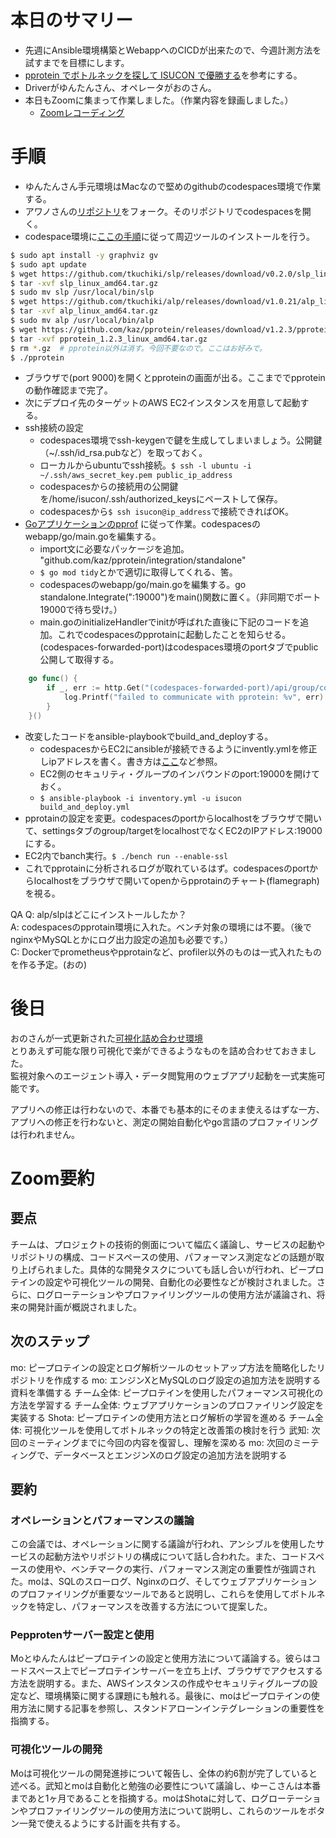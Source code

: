 # 本日のサマリー
- 先週にAnsible環境構築とWebappへのCICDが出来たので、今週計測方法を試すまでを目標にします。
- [pprotein でボトルネックを探して ISUCON で優勝する](https://zenn.dev/team_soda/articles/20231206000000)を参考にする。
- Driverがゆんたんさん、オペレータがおのさん。
- 本日もZoomに集まって作業しました。（作業内容を録画しました。）
  - [Zoomレコーディング](https://us06web.zoom.us/rec/share/VzxbzVE6ls0mo-rG78MZcCCEaHQiidavp5cNt_ZWv-zVrQGKXyBaWLxKKRLODhBf.Td85YN57K7wH-Nww)

# 手順
- ゆんたんさん手元環境はMacなので堅めのgithubのcodespaces環境で作業する。
- アワノさんの[リポジトリ](https://github.com/Akijin007/isucon13)をフォーク。そのリポジトリでcodespacesを開く。
- codespace環境に[ここの手順](https://zenn.dev/team_soda/articles/20231206000000#%E5%91%A8%E8%BE%BA%E3%83%84%E3%83%BC%E3%83%AB%E3%81%AE%E3%82%A4%E3%83%B3%E3%82%B9%E3%83%88%E3%83%BC%E3%83%AB)に従って周辺ツールのインストールを行う。
```bash
$ sudo apt install -y graphviz gv
$ sudo apt update
$ wget https://github.com/tkuchiki/slp/releases/download/v0.2.0/slp_linux_amd64.tar.gz
$ tar -xvf slp_linux_amd64.tar.gz
$ sudo mv slp /usr/local/bin/slp
$ wget https://github.com/tkuchiki/alp/releases/download/v1.0.21/alp_linux_amd64.tar.gz
$ tar -xvf alp_linux_amd64.tar.gz
$ sudo mv alp /usr/local/bin/alp
$ wget https://github.com/kaz/pprotein/releases/download/v1.2.3/pprotein_1.2.3_linux_amd64.tar.gz
$ tar -xvf pprotein_1.2.3_linux_amd64.tar.gz
$ rm *.gz  # pprotein以外は消す。今回不要なので。ここはお好みで。
$ ./pprotein
```
- ブラウザで(port 9000)を開くとpproteinの画面が出る。ここまででpproteinの動作確認まで完了。
- 次にデプロイ先のターゲットのAWS EC2インスタンスを用意して起動する。
- ssh接続の設定
  - codespaces環境でssh-keygenで鍵を生成してしまいましょう。公開鍵（~/.ssh/id_rsa.pubなど）を取っておく。
  - ローカルからubuntuでssh接続。`$ ssh -l ubuntu -i ~/.ssh/aws_secret_key.pem public_ip_address`
  - codespacesからの接続用の公開鍵を/home/isucon/.ssh/authorized_keysにペーストして保存。
  - codespacesから`$ ssh isucon@ip_address`で接続できればOK。
- [Goアプリケーションのpprof](https://zenn.dev/team_soda/articles/20231206000000#go%E3%82%A2%E3%83%97%E3%83%AA%E3%82%B1%E3%83%BC%E3%82%B7%E3%83%A7%E3%83%B3%E3%81%AEpprof)
に従って作業。codespacesのwebapp/go/main.goを編集する。
  - import文に必要なパッケージを追加。	"github.com/kaz/pprotein/integration/standalone"
  - `$ go mod tidy`とかで適切に取得してくれる、筈。
  - codespacesのwebapp/go/main.goを編集する。go standalone.Integrate(":19000")をmain()関数に置く。（非同期でポート19000で待ち受け。）
  - main.goのinitializeHandlerでinitが呼ばれた直後に下記のコードを追加。これでcodespacesのpprotainに起動したことを知らせる。(codespaces-forwarded-port)はcodespaces環境のportタブでpublic公開して取得する。
```go
	go func() {
		if _, err := http.Get("(codespaces-forwarded-port)/api/group/collect"); err != nil {
			log.Printf("failed to communicate with pprotein: %v", err)
		}
	}()
```
- 改変したコードをansible-playbookでbuild_and_deployする。
  - codespacesからEC2にansibleが接続できるようにinvently.ymlを修正しipアドレスを書く。書き方は[ここ](https://github.com/mo124121/isucon13-try/blob/main/ansible/inventory.yaml)など参照。
  - EC2側のセキュリティ・グループのインバウンドのport:19000を開けておく。
  - `$ ansible-playbook -i inventory.yml -u isucon build_and_deploy.yml`
- pprotainの設定を変更。codespacesのportからlocalhostをブラウザで開いて、settingsタブのgroup/targetをlocalhostでなくEC2のIPアドレス:19000にする。
- EC2内でbanch実行。`$ ./bench run --enable-ssl`
- これでpprotainに分析されるログが取れているはず。codespacesのportからlocalhostをブラウザで開いてopenからpprotainのチャート(flamegraph)を視る。

QA
Q: alp/slpはどこにインストールしたか？  
A: codespacesのpprotain環境に入れた。ベンチ対象の環境には不要。（後でnginxやMySQLとかにログ出力設定の追加も必要です。）  
C: Dockerでprometheusやpprotainなど、profiler以外のものは一式入れたものを作る予定。(おの)  

# 後日
おのさんが一式更新された[可視化詰め合わせ環境](https://github.com/mo124121/isucon-o11y)  
とりあえず可能な限り可視化で楽ができるようなものを詰め合わせておきました。  
監視対象へのエージェント導入・データ閲覧用のウェブアプリ起動を一式実施可能です。  

アプリへの修正は行わないので、本番でも基本的にそのまま使えるはずな一方、  
アプリへの修正を行わないと、測定の開始自動化やgo言語のプロファイリングは行われません。

# Zoom要約

## 要点
チームは、プロジェクトの技術的側面について幅広く議論し、サービスの起動やリポジトリの構成、コードスペースの使用、パフォーマンス測定などの話題が取り上げられました。具体的な開発タスクについても話し合いが行われ、ピープロテインの設定や可視化ツールの開発、自動化の必要性などが検討されました。さらに、ログローテーションやプロファイリングツールの使用方法が議論され、将来の開発計画が概説されました。

## 次のステップ
mo: ピープロテインの設定とログ解析ツールのセットアップ方法を簡略化したリポジトリを作成する
mo: エンジンXとMySQLのログ設定の追加方法を説明する資料を準備する
チーム全体: ピープロテインを使用したパフォーマンス可視化の方法を学習する
チーム全体: ウェブアプリケーションのプロファイリング設定を実装する
Shota: ピープロテインの使用方法とログ解析の学習を進める
チーム全体: 可視化ツールを使用してボトルネックの特定と改善策の検討を行う
武知: 次回のミーティングまでに今回の内容を復習し、理解を深める
mo: 次回のミーティングで、データベースとエンジンXのログ設定の追加方法を説明する

## 要約
### オペレーションとパフォーマンスの議論

この会議では、オペレーションに関する議論が行われ、アンシブルを使用したサービスの起動方法やリポジトリの構成について話し合われた。また、コードスペースの使用や、ベンチマークの実行、パフォーマンス測定の重要性が強調された。moは、SQLのスローログ、Nginxのログ、そしてウェブアプリケーションのプロファイリングが重要なツールであると説明し、これらを使用してボトルネックを特定し、パフォーマンスを改善する方法について提案した。

### Pepprotenサーバー設定と使用

Moとゆんたんはピープロテインの設定と使用方法について議論する。彼らはコードスペース上でピープロテインサーバーを立ち上げ、ブラウザでアクセスする方法を説明する。また、AWSインスタンスの作成やセキュリティグループの設定など、環境構築に関する課題にも触れる。最後に、moはピープロテインの使用方法に関する記事を参照し、スタンドアローンインテグレーションの重要性を指摘する。

### 可視化ツールの開発

Moは可視化ツールの開発進捗について報告し、全体の約6割が完了していると述べる。武知とmoは自動化と勉強の必要性について議論し、ゆーこさんは本番まであと1ヶ月であることを指摘する。moはShotaに対して、ログローテーションやプロファイリングツールの使用方法について説明し、これらのツールをボタン一発で使えるようにする計画を共有する。
